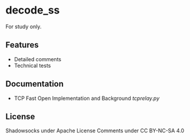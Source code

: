 decode_ss
===========

For study only.

Features
--------

- Detailed comments
- Technical tests

Documentation
-------------

* TCP Fast Open Implementation and Background *tcprelay.py*

License
-------

Shadowsocks under Apache License
Comments under CC BY-NC-SA 4.0